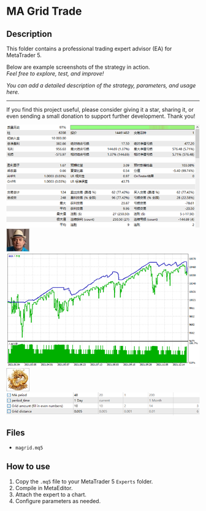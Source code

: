 # MA Grid Trade

## Description
This folder contains a professional trading expert advisor (EA) for MetaTrader 5.

Below are example screenshots of the strategy in action.  
*Feel free to explore, test, and improve!*

*You can add a detailed description of the strategy, parameters, and usage here.*

---

If you find this project useful, please consider giving it a star, sharing it, or even sending a small donation to support further development. Thank you!

![Screenshot](4kxu_20220221161457.png)
![Screenshot](5B9159C3-EF07.jpg)
![Screenshot](5duf_20220221161440.png)
![Screenshot](68425d2a-1469.jpg)
![Screenshot](uzte_20220221162936.png)

## Files
- `magrid.mq5`

## How to use
1. Copy the `.mq5` file to your MetaTrader 5 `Experts` folder.
2. Compile in MetaEditor.
3. Attach the expert to a chart.
4. Configure parameters as needed.
